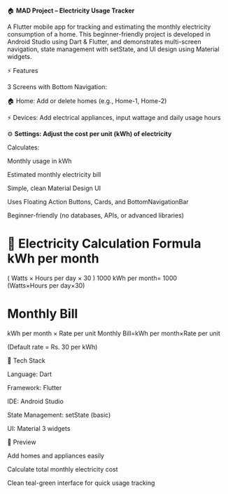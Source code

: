 🏠 **MAD Project – Electricity Usage Tracker**

A Flutter mobile app for tracking and estimating the monthly electricity consumption of a home.
This beginner-friendly project is developed in Android Studio using Dart & Flutter, and demonstrates multi-screen navigation, state management with setState, and UI design using Material widgets.

⚡ Features

3 Screens with Bottom Navigation:

🏠 Home: Add or delete homes (e.g., Home-1, Home-2)

⚡ Devices: Add electrical appliances, input wattage and daily usage hours

⚙️ **Settings: Adjust the cost per unit (kWh) of electricity**

Calculates:

Monthly usage in kWh

Estimated monthly electricity bill

Simple, clean Material Design UI

Uses Floating Action Buttons, Cards, and BottomNavigationBar

Beginner-friendly (no databases, APIs, or advanced libraries)

🧮 Electricity Calculation Formula
kWh per month
=
(
Watts
×
Hours per day
×
30
)
1000
kWh per month=
1000
(Watts×Hours per day×30)
	​

Monthly Bill
=
kWh per month
×
Rate per unit
Monthly Bill=kWh per month×Rate per unit

(Default rate = Rs. 30 per kWh)

🧰 Tech Stack

Language: Dart

Framework: Flutter

IDE: Android Studio

State Management: setState (basic)

UI: Material 3 widgets

📱 Preview

Add homes and appliances easily

Calculate total monthly electricity cost

Clean teal-green interface for quick usage tracking
